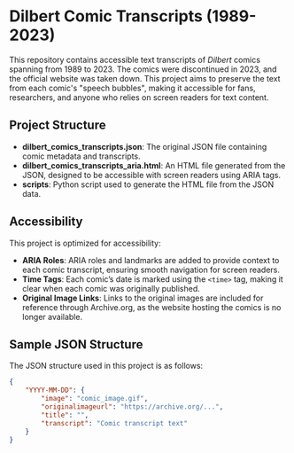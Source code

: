 # Dilbert Comic Transcripts (1989-2023)

This repository contains accessible text transcripts of *Dilbert* comics spanning from 1989 to 2023. The comics were discontinued in 2023, and the official website was taken down. This project aims to preserve the text from each comic's "speech bubbles", making it accessible for fans, researchers, and anyone who relies on screen readers for text content.

## Project Structure

- **dilbert_comics_transcripts.json**: The original JSON file containing comic metadata and transcripts.
- **dilbert_comics_transcripts_aria.html**: An HTML file generated from the JSON, designed to be accessible with screen readers using ARIA tags.
- **scripts**: Python script used to generate the HTML file from the JSON data.

## Accessibility

This project is optimized for accessibility:
- **ARIA Roles**: ARIA roles and landmarks are added to provide context to each comic transcript, ensuring smooth navigation for screen readers.
- **Time Tags**: Each comic’s date is marked using the `<time>` tag, making it clear when each comic was originally published.
- **Original Image Links**: Links to the original images are included for reference through Archive.org, as the website hosting the comics is no longer available.

## Sample JSON Structure

The JSON structure used in this project is as follows:
```json
{
    "YYYY-MM-DD": {
        "image": "comic_image.gif",
        "originalimageurl": "https://archive.org/...",
        "title": "",
        "transcript": "Comic transcript text"
    }
}
